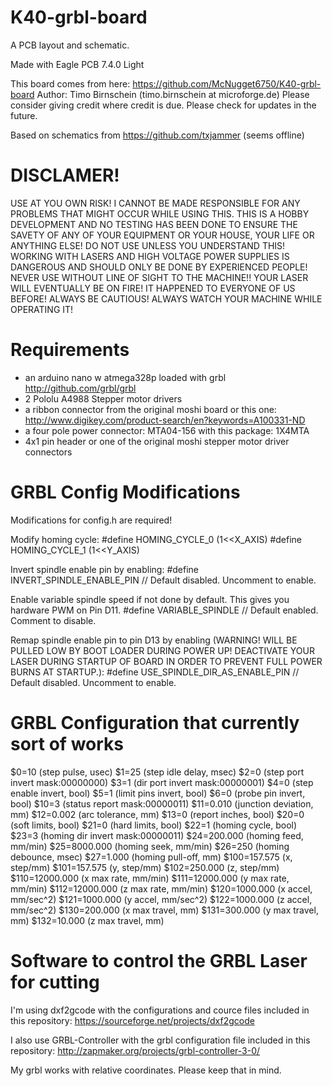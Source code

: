 # K40-grbl-board

A PCB layout and schematic.

Made with Eagle PCB 7.4.0 Light

This board comes from here: https://github.com/McNugget6750/K40-grbl-board
Author: Timo Birnschein (timo.birnschein at microforge.de)
Please consider giving credit where credit is due.
Please check for updates in the future.

Based on schematics from https://github.com/txjammer (seems offline)

DISCLAMER!
==========
USE AT YOU OWN RISK!
I CANNOT BE MADE RESPONSIBLE FOR ANY PROBLEMS THAT MIGHT OCCUR WHILE USING THIS.
THIS IS A HOBBY DEVELOPMENT AND NO TESTING HAS BEEN DONE TO ENSURE THE SAVETY OF ANY
OF YOUR EQUIPMENT OR YOUR HOUSE, YOUR LIFE OR ANYTHING ELSE! DO NOT USE UNLESS YOU UNDERSTAND
THIS! WORKING WITH LASERS AND HIGH VOLTAGE POWER SUPPLIES IS DANGEROUS AND SHOULD
ONLY BE DONE BY EXPERIENCED PEOPLE! NEVER USE WITHOUT LINE OF SIGHT TO THE MACHINE!!
YOUR LASER WILL EVENTUALLY BE ON FIRE! IT HAPPENED TO EVERYONE OF US BEFORE!
ALWAYS BE CAUTIOUS! ALWAYS WATCH YOUR MACHINE WHILE OPERATING IT!


Requirements
============
* an arduino nano w atmega328p loaded with grbl http://github.com/grbl/grbl
* 2 Pololu A4988 Stepper motor drivers
* a ribbon connector from the original moshi board or this one: http://www.digikey.com/product-search/en?keywords=A100331-ND
* a four pole power connector: MTA04-156 with this package: 1X4MTA
* 4x1 pin header or one of the original moshi stepper motor driver connectors


GRBL Config Modifications
=========================
Modifications for config.h are required!

Modify homing cycle:
#define HOMING_CYCLE_0 (1<<X_AXIS)
#define HOMING_CYCLE_1 (1<<Y_AXIS)

Invert spindle enable pin by enabling:
#define INVERT_SPINDLE_ENABLE_PIN // Default disabled. Uncomment to enable.

Enable variable spindle speed if not done by default. This gives you hardware PWM on Pin D11.
#define VARIABLE_SPINDLE // Default enabled. Comment to disable.

Remap spindle enable pin to pin D13 by enabling (WARNING! WILL BE PULLED LOW BY BOOT LOADER DURING POWER UP! DEACTIVATE YOUR LASER DURING STARTUP OF BOARD IN ORDER TO PREVENT FULL POWER BURNS AT STARTUP.):
#define USE_SPINDLE_DIR_AS_ENABLE_PIN // Default disabled. Uncomment to enable.


GRBL Configuration that currently sort of works
===============================================
$0=10 (step pulse, usec)
$1=25 (step idle delay, msec)
$2=0 (step port invert mask:00000000)
$3=1 (dir port invert mask:00000001)
$4=0 (step enable invert, bool)
$5=1 (limit pins invert, bool)
$6=0 (probe pin invert, bool)
$10=3 (status report mask:00000011)
$11=0.010 (junction deviation, mm)
$12=0.002 (arc tolerance, mm)
$13=0 (report inches, bool)
$20=0 (soft limits, bool)
$21=0 (hard limits, bool)
$22=1 (homing cycle, bool)
$23=3 (homing dir invert mask:00000011)
$24=200.000 (homing feed, mm/min)
$25=8000.000 (homing seek, mm/min)
$26=250 (homing debounce, msec)
$27=1.000 (homing pull-off, mm)
$100=157.575 (x, step/mm)
$101=157.575 (y, step/mm)
$102=250.000 (z, step/mm)
$110=12000.000 (x max rate, mm/min)
$111=12000.000 (y max rate, mm/min)
$112=12000.000 (z max rate, mm/min)
$120=1000.000 (x accel, mm/sec^2)
$121=1000.000 (y accel, mm/sec^2)
$122=1000.000 (z accel, mm/sec^2)
$130=200.000 (x max travel, mm)
$131=300.000 (y max travel, mm)
$132=10.000 (z max travel, mm)


Software to control the GRBL Laser for cutting
==============================================
I'm using dxf2gcode with the configurations and cource files included in this repository: https://sourceforge.net/projects/dxf2gcode

I also use GRBL-Controller with the grbl configuration file included in this repository: http://zapmaker.org/projects/grbl-controller-3-0/

My grbl works with relative coordinates. Please keep that in mind.
